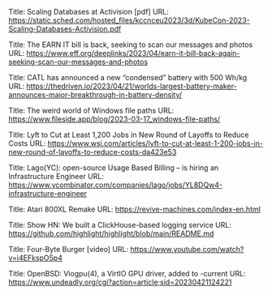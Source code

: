 Title: Scaling Databases at Activision [pdf]
URL: https://static.sched.com/hosted_files/kccnceu2023/3d/KubeCon-2023-Scaling-Databases-Activision.pdf

Title: The EARN IT bill is back, seeking to scan our messages and photos
URL: https://www.eff.org/deeplinks/2023/04/earn-it-bill-back-again-seeking-scan-our-messages-and-photos

Title: CATL has announced a new “condensed” battery with 500 Wh/kg
URL: https://thedriven.io/2023/04/21/worlds-largest-battery-maker-announces-major-breakthrough-in-battery-density/

Title: The weird world of Windows file paths
URL: https://www.fileside.app/blog/2023-03-17_windows-file-paths/

Title: Lyft to Cut at Least 1,200 Jobs in New Round of Layoffs to Reduce Costs
URL: https://www.wsj.com/articles/lyft-to-cut-at-least-1-200-jobs-in-new-round-of-layoffs-to-reduce-costs-da423e53

Title: Lago(YC): open-source Usage Based Billing – is hiring an Infrastructure Engineer
URL: https://www.ycombinator.com/companies/lago/jobs/YL8DQw4-infrastructure-engineer

Title: Atari 800XL Remake
URL: https://revive-machines.com/index-en.html

Title: Show HN: We built a ClickHouse-based logging service
URL: https://github.com/highlight/highlight/blob/main/README.md

Title: Four-Byte Burger [video]
URL: https://www.youtube.com/watch?v=i4EFkspO5p4

Title: OpenBSD: Viogpu(4), a VirtIO GPU driver, added to -current
URL: https://www.undeadly.org/cgi?action=article;sid=20230421124221

